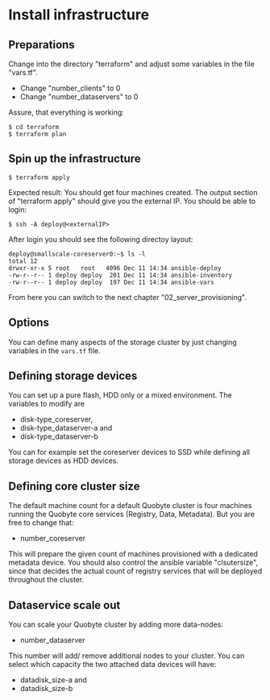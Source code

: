 # Install infrastructure

## Preparations

Change into the directory "terraform" and adjust some variables 
in the file "vars.tf". 

* Change "number_clients" to 0
* Change "number_dataservers" to 0

Assure, that everything is working:

```
$ cd terraform
$ terraform plan
```

## Spin up the infrastructure


```
$ terraform apply
```

Expected result: You should get four machines created.
The output section of "terraform apply" should give you 
the external IP.
You should be able to login:


```
$ ssh -A deploy@<externalIP>
```

After login you should see the following directoy layout:

```
deploy@smallscale-coreserver0:~$ ls -l
total 12
drwxr-xr-x 5 root   root   4096 Dec 11 14:34 ansible-deploy
-rw-r--r-- 1 deploy deploy  201 Dec 11 14:34 ansible-inventory
-rw-r--r-- 1 deploy deploy  197 Dec 11 14:34 ansible-vars
```

From here you can switch to the next chapter "02_server_provisioning".

## Options

You can define many aspects of the storage cluster by just changing variables in the ``` vars.tf ``` file.

## Defining storage devices

You can set up a pure flash, HDD only or a mixed environment. The variables to modify are

* disk-type_coreserver,
* disk-type_dataserver-a and  
* disk-type_dataserver-b  

You can for example set the coreserver devices to SSD while defining all storage devices as HDD devices.

## Defining core cluster size

The default machine count for a default Quobyte cluster is four machines running the Quobyte core services (Registry, Data, Metadata). But you are free to change that:

* number_coreserver

This will prepare the given count of machines provisioned with a dedicated metadata device. You should also control the ansible variable "clsutersize", since that decides the actual count of registry services that will be deployed throughout the cluster.

## Dataservice scale out

You can scale your Quobyte cluster by adding more data-nodes:

* number_dataserver

This number will add/ remove additional nodes to your cluster.
You can select which capacity the two attached data devices will have:

* datadisk_size-a and
* datadisk_size-b

